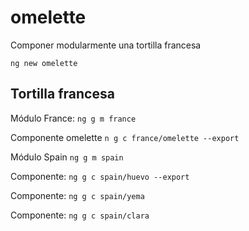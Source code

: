# omelette
Componer modularmente una tortilla francesa

`ng new omelette`

Tortilla francesa
------------------
Módulo France: `ng g m france`

Componente omelette `n g c france/omelette --export`


Módulo Spain `ng g m spain`

Componente: `ng g c spain/huevo --export`

Componente: `ng g c spain/yema`

Componente: `ng g c spain/clara`
